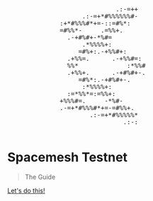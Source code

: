 <pre>

                             .:-=++               
                    .:-=+*#%%%%%%#-               
              :+*#%%%#*+=-::=#%*:                 
              =#%%*-     .=%%+.                   
                .-+#%#+-*%#=                      
                    .*%%%%+:                      
                   =#%+:.-+%%#+:                  
                .+%%=.      .-+%%#=:              
                %%*             :*%%#             
                .+%%+.      .-+#%#+-.             
                   =#%*:.-+#%#+-.                 
                    :*%%%%+:                      
                :=*%%*=:=%%+:                     
              +%%%#=.     -*%#-                   
              .-=+*#%%%#*+=-=#%%+.                
                      .:-=+*#%%%%%*               
                               .:-:               

</pre>

# Spacemesh Testnet

> The Guide

[Let's do this!](main.md)
